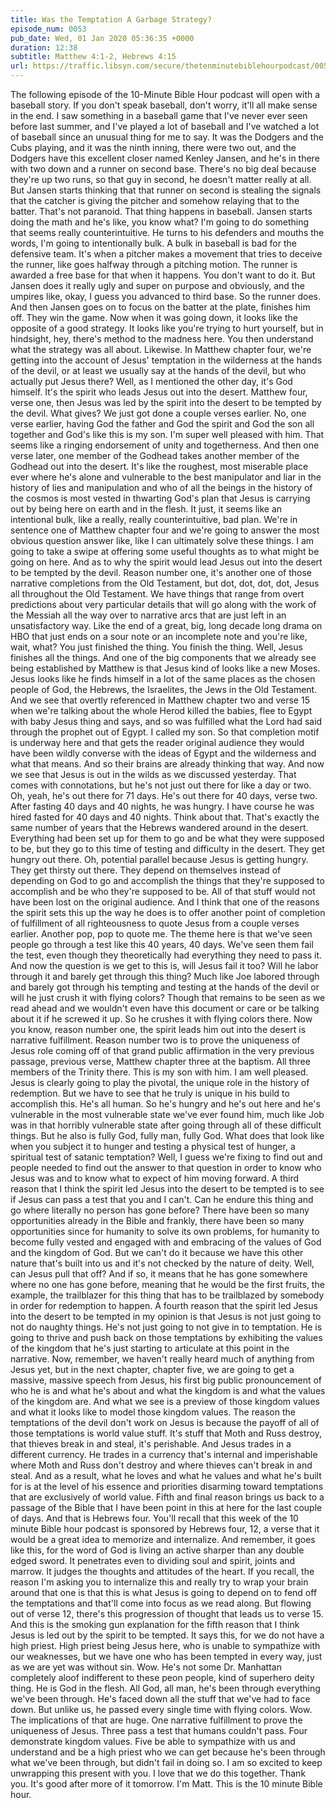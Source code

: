 ```yaml
---
title: Was the Temptation A Garbage Strategy?
episode_num: 0053
pub_date: Wed, 01 Jan 2020 05:36:35 +0000
duration: 12:38
subtitle: Matthew 4:1-2, Hebrews 4:15
url: https://traffic.libsyn.com/secure/thetenminutebiblehourpodcast/0053_-_Was_the_Temptation_a_Garbage_Strategy.mp3
---
```


 The following episode of the 10-Minute Bible Hour podcast will open with a baseball story. If you don't speak baseball, don't worry, it'll all make sense in the end. I saw something in a baseball game that I've never ever seen before last summer, and I've played a lot of baseball and I've watched a lot of baseball since an unusual thing for me to say. It was the Dodgers and the Cubs playing, and it was the ninth inning, there were two out, and the Dodgers have this excellent closer named Kenley Jansen, and he's in there with two down and a runner on second base. There's no big deal because they're up two runs, so that guy in second, he doesn't matter really at all. But Jansen starts thinking that that runner on second is stealing the signals that the catcher is giving the pitcher and somehow relaying that to the batter. That's not paranoid. That thing happens in baseball. Jansen starts doing the math and he's like, you know what? I'm going to do something that seems really counterintuitive. He turns to his defenders and mouths the words, I'm going to intentionally bulk. A bulk in baseball is bad for the defensive team. It's when a pitcher makes a movement that tries to deceive the runner, like goes halfway through a pitching motion. The runner is awarded a free base for that when it happens. You don't want to do it. But Jansen does it really ugly and super on purpose and obviously, and the umpires like, okay, I guess you advanced to third base. So the runner does. And then Jansen goes on to focus on the batter at the plate, finishes him off. They win the game. Now when it was going down, it looks like the opposite of a good strategy. It looks like you're trying to hurt yourself, but in hindsight, hey, there's method to the madness here. You then understand what the strategy was all about. Likewise. In Matthew chapter four, we're getting into the account of Jesus' temptation in the wilderness at the hands of the devil, or at least we usually say at the hands of the devil, but who actually put Jesus there? Well, as I mentioned the other day, it's God himself. It's the spirit who leads Jesus out into the desert. Matthew four, verse one, then Jesus was led by the spirit into the desert to be tempted by the devil. What gives? We just got done a couple verses earlier. No, one verse earlier, having God the father and God the spirit and God the son all together and God's like this is my son. I'm super well pleased with him. That seems like a ringing endorsement of unity and togetherness. And then one verse later, one member of the Godhead takes another member of the Godhead out into the desert. It's like the roughest, most miserable place ever where he's alone and vulnerable to the best manipulator and liar in the history of lies and manipulation and who of all the beings in the history of the cosmos is most vested in thwarting God's plan that Jesus is carrying out by being here on earth and in the flesh. It just, it seems like an intentional bulk, like a really, really counterintuitive, bad plan. We're in sentence one of Matthew chapter four and we're going to answer the most obvious question answer like, like I can ultimately solve these things. I am going to take a swipe at offering some useful thoughts as to what might be going on here. And as to why the spirit would lead Jesus out into the desert to be tempted by the devil. Reason number one, it's another one of those narrative completions from the Old Testament, but dot, dot, dot, dot, Jesus all throughout the Old Testament. We have things that range from overt predictions about very particular details that will go along with the work of the Messiah all the way over to narrative arcs that are just left in an unsatisfactory way. Like the end of a great, big, long decade long drama on HBO that just ends on a sour note or an incomplete note and you're like, wait, what? You just finished the thing. You finish the thing. Well, Jesus finishes all the things. And one of the big components that we already see being established by Matthew is that Jesus kind of looks like a new Moses. Jesus looks like he finds himself in a lot of the same places as the chosen people of God, the Hebrews, the Israelites, the Jews in the Old Testament. And we see that overtly referenced in Matthew chapter two and verse 15 when we're talking about the whole Herod killed the babies, flee to Egypt with baby Jesus thing and says, and so was fulfilled what the Lord had said through the prophet out of Egypt. I called my son. So that completion motif is underway here and that gets the reader original audience they would have been wildly converse with the ideas of Egypt and the wilderness and what that means. And so their brains are already thinking that way. And now we see that Jesus is out in the wilds as we discussed yesterday. That comes with connotations, but he's not just out there for like a day or two. Oh, yeah, he's out there for 71 days. He's out there for 40 days, verse two. After fasting 40 days and 40 nights, he was hungry. I have course he was hired fasted for 40 days and 40 nights. Think about that. That's exactly the same number of years that the Hebrews wandered around in the desert. Everything had been set up for them to go and be what they were supposed to be, but they go to this time of testing and difficulty in the desert. They get hungry out there. Oh, potential parallel because Jesus is getting hungry. They get thirsty out there. They depend on themselves instead of depending on God to go and accomplish the things that they're supposed to accomplish and be who they're supposed to be. All of that stuff would not have been lost on the original audience. And I think that one of the reasons the spirit sets this up the way he does is to offer another point of completion of fulfillment of all righteousness to quote Jesus from a couple verses earlier. Another pop, pop to quote me. The theme here is that we've seen people go through a test like this 40 years, 40 days. We've seen them fail the test, even though they theoretically had everything they need to pass it. And now the question is we get to this is, will Jesus fail it too? Will he labor through it and barely get through this thing? Much like Joe labored through and barely got through his tempting and testing at the hands of the devil or will he just crush it with flying colors? Though that remains to be seen as we read ahead and we wouldn't even have this document or care or be talking about it if he screwed it up. So he crushes it with flying colors there. Now you know, reason number one, the spirit leads him out into the desert is narrative fulfillment. Reason number two is to prove the uniqueness of Jesus role coming off of that grand public affirmation in the very previous passage, previous verse, Matthew chapter three at the baptism. All three members of the Trinity there. This is my son with him. I am well pleased. Jesus is clearly going to play the pivotal, the unique role in the history of redemption. But we have to see that he truly is unique in his build to accomplish this. He's all human. So he's hungry and he's out here and he's vulnerable in the most vulnerable state we've ever found him, much like Job was in that horribly vulnerable state after going through all of these difficult things. But he also is fully God, fully man, fully God. What does that look like when you subject it to hunger and testing a physical test of hunger, a spiritual test of satanic temptation? Well, I guess we're fixing to find out and people needed to find out the answer to that question in order to know who Jesus was and to know what to expect of him moving forward. A third reason that I think the spirit led Jesus into the desert to be tempted is to see if Jesus can pass a test that you and I can't. Can he endure this thing and go where literally no person has gone before? There have been so many opportunities already in the Bible and frankly, there have been so many opportunities since for humanity to solve its own problems, for humanity to become fully vested and engaged with and embracing of the values of God and the kingdom of God. But we can't do it because we have this other nature that's built into us and it's not checked by the nature of deity. Well, can Jesus pull that off? And if so, it means that he has gone somewhere where no one has gone before, meaning that he would be the first fruits, the example, the trailblazer for this thing that has to be trailblazed by somebody in order for redemption to happen. A fourth reason that the spirit led Jesus into the desert to be tempted in my opinion is that Jesus is not just going to not do naughty things. He's not just going to not give in to temptation. He is going to thrive and push back on those temptations by exhibiting the values of the kingdom that he's just starting to articulate at this point in the narrative. Now, remember, we haven't really heard much of anything from Jesus yet, but in the next chapter, chapter five, we are going to get a massive, massive speech from Jesus, his first big public pronouncement of who he is and what he's about and what the kingdom is and what the values of the kingdom are. And what we see is a preview of those kingdom values and what it looks like to model those kingdom values. The reason the temptations of the devil don't work on Jesus is because the payoff of all of those temptations is world value stuff. It's stuff that Moth and Russ destroy, that thieves break in and steal, it's perishable. And Jesus trades in a different currency. He trades in a currency that's internal and imperishable where Moth and Russ don't destroy and where thieves can't break in and steal. And as a result, what he loves and what he values and what he's built for is at the level of his essence and priorities disarming toward temptations that are exclusively of world value. Fifth and final reason brings us back to a passage of the Bible that I have been point in this at here for the last couple of days. And that is Hebrews four. You'll recall that this week of the 10 minute Bible hour podcast is sponsored by Hebrews four, 12, a verse that it would be a great idea to memorize and internalize. And remember, it goes like this, for the word of God is living an active sharper than any double edged sword. It penetrates even to dividing soul and spirit, joints and marrow. It judges the thoughts and attitudes of the heart. If you recall, the reason I'm asking you to internalize this and really try to wrap your brain around that one is that this is what Jesus is going to depend on to fend off the temptations and that'll come into focus as we read along. But flowing out of verse 12, there's this progression of thought that leads us to verse 15. And this is the smoking gun explanation for the fifth reason that I think Jesus is led out by the spirit to be tempted. It says this, for we do not have a high priest. High priest being Jesus here, who is unable to sympathize with our weaknesses, but we have one who has been tempted in every way, just as we are yet was without sin. Wow. He's not some Dr. Manhattan completely aloof indifferent to these peon people, kind of superhero deity thing. He is God in the flesh. All God, all man, he's been through everything we've been through. He's faced down all the stuff that we've had to face down. But unlike us, he passed every single time with flying colors. Wow. The implications of that are huge. One narrative fulfillment to prove the uniqueness of Jesus. Three pass a test that humans couldn't pass. Four demonstrate kingdom values. Five be able to sympathize with us and understand and be a high priest who we can get because he's been through what we've been through, but didn't fail in doing so. I am so excited to keep unwrapping this present with you. I love that we do this together. Thank you. It's good after more of it tomorrow. I'm Matt. This is the 10 minute Bible hour.